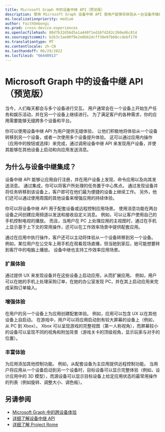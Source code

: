 ```yaml
---
title: Microsoft Graph 中的设备中继 API（预览版）
description: 使用 Microsoft Graph 设备中继 API 使用户能够将体验从一台设备传输到另一台设备，或通过一次使用多个设备来增强体验。
ms.localizationpriority: medium
author: FaithOmbongi
ms.prod: cross-device-experiences
ms.openlocfilehash: 80d7b32d56d5a1a448f1ed16fd282c260ed6c814
ms.sourcegitcommit: b2b3c3ae00f9e2e0bb2dcff30e97b60ccdebf170
ms.translationtype: MT
ms.contentlocale: zh-CN
ms.lasthandoff: 06/29/2022
ms.locfileid: "66440913"
---
```

# <a name="device-relay-api-in-microsoft-graph-preview"></a>Microsoft Graph 中的设备中继 API（预览版）

当今，人们每天都会与多个设备进行交互。 用户通常会在一个设备上开始生产任务和娱乐活动，并在另一个设备上继续进行。 为了满足客户的各种需求，你的应用需要能够无缝跨多个设备和平台。

你可以使用设备中继 API 为用户提供无缝体验， 让他们积极地将体验从一个设备转移到另一个设备，或者一次使用多个设备提升体验。 这可以通过应用内操作（应用中的按钮或选择）来完成，通过调用设备中继 API 来发现用户设备，并使其能够在其他设备上启动和向应用发送消息。

## <a name="why-integrate-with-device-relay"></a>为什么与设备中继集成？

设备中继 API 能够让应用自行注册，并在用户设备上发现、命令应用以及向其发送消息。 通过集成，你可以将客户所处理的任务置于中心焦点。 通过发现设备并将任务转移到该设备上，客户即可在他们最为便捷的设备上继续工作。 另外，他们还可以通过使用周围的其他设备来增强应用的持续体验。

你可以将设备中继 API 用于配套设备或远程控制应用场景。 使用消息功能在两台设备之间创建应用频道以发送和接收自定义消息。 例如，可以让客户使用自己的手机控制电视的播放。 而且，当用户在 PC 上处理应用的主视图时，通过在手机上显示基于上下文的常用操作，还可以在工作效率场景中提供配套应用。

通过在应用中执行操作，客户还可以主动将体验从一个设备转移到另一个设备。 例如，某位用户在公交车上用手机在观看现场直播，但当她到家后，她可能想要转到客厅中的电脑上播放。 设备中继也支持工作效率应用场景。

### <a name="extend-the-experience"></a>扩展体验

通过提供 UX 来发现设备并在这些设备上启动应用，从而扩展应用。 例如，用户可以在她的手机上处理采购订单，在她的办公室发现 PC，并在其上启动应用来完成采购订单输入。  

### <a name="augment-the-experience"></a>增强体验

在用户的另一个设备上为应用创建配套体验。 例如，应用可以包含 UX 以在其他设备上自启动。 在游戏中，用户可以将应用启动到有较大屏幕的设备上（例如，从 PC 到 Xbox）。 Xbox 可以呈现游戏的完整视图（第一人称视角），而屏幕较小的设备可以呈现不同的视角和附加背景（游戏关卡的顶级视角，显示玩家与对手的位置）。  

### <a name="enrich-the-experience"></a>丰富体验

为应用添加其他控制功能。 例如，从配套设备为主应用提供远程控制功能。 当用户将应用从一个设备启动到另一个设备时，目标设备可以显示完整体验（例如，设计应用中的 3D 模型），而源设备可以显示目标设备上给定应用状态的最常用操作的列表（例如旋转、调整大小、调色板）。

## <a name="see-also"></a>另请参阅

- [Microsoft Graph 中的跨设备体验](cross-device-concept-overview.md)
- [详细了解设备中继 API](/graph/api/resources/project-rome-overview)
- [详细了解 Project Rome](/windows/project-rome/)
